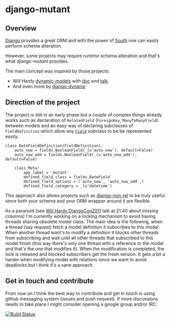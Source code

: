 # django-mutant

## Overview

[Django](https://www.djangoproject.com/) provides a great ORM and with the power of [South](http://south.aeracode.org/) one can easily perform schema alteration.

However, some projects may require _runtime_ schema alteration and that's what _django-mutant_ provides.

The main concept was inspired by those projects:

- Will Hardy [dynamic-models](https://github.com/willhardy/dynamic-models) with [doc](http://dynamic-models.readthedocs.org/en/latest/index.html) and [talk](http://2011.djangocon.eu/talks/22/#talkvideo).
- And even more by [django-dynamo](http://pypi.python.org/pypi/django-dynamo)

## Direction of the project

The project is still in an early phase but a couple of complex things already works such as declaration of `RelatedField` (`ForeignKey`, `ManyToManyField`) between models and an easy way of declaring subclasses of `FieldDefinition` which allow any [`Field`](https://docs.djangoproject.com/en/dev/howto/custom-model-fields/) subclass to be be represented easily:

    class DateFieldDefinition(FieldDefinition):
        auto_now = fields.BooleanField(_(u'auto now'), default=False)
        auto_now_add = fields.BooleanField(_(u'auto_now_add'), default=False)
        
        class Meta:
            app_label = 'mutant'
            defined_field_class = fields.DateField
            defined_field_options = ('auto_now', 'auto_now_add',)
            defined_field_category = _(u'datetime')

This approach also allows projects such as [django-non-rel](https://github.com/django-nonrel/django-nonrel) to be truly useful since both your schema and your ORM wrapper around it are flexible.

As a paranoid (see [Will Hardy DjangoCon2011](http://blip.tv/djangocon-europe-2011/wednesday-1415-will-hardy-5311186) talk at 21:40 about missing columns) I'm currently working on a locking mechanism to avoid having threads sharing obsolete model class. The main idea is the following, when a thread (say request) fetch a model definition it subscribes to this model. When another thread want's to modify a definition it blocks other threads from subscribing and wait until all other threads that subscribed to this model finish (this way there's only one thread with a reference to the model and that's the one that modifies it). When the modification is completed, the lock is released and blocked subscribers get the fresh version. It gets a bit a harder when modifying model with relations since we want to avoid deadlocks but I think it's a sane approach.

## Get in touch and contribute

From now on I think the best way to contribute and get in touch is using github messaging system (issues and push request). If more discussions needs to take place I might consider opening a google group and/or IRC.

[![Build Status](https://secure.travis-ci.org/charettes/django-mutant.png)](http://travis-ci.org/charettes/django-mutant)